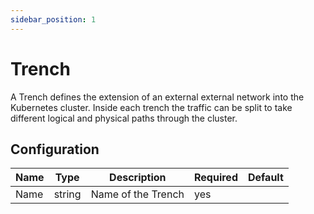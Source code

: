 ```yaml
---
sidebar_position: 1
---
```


# Trench

A Trench defines the extension of an external external network into the Kubernetes cluster. Inside each trench the traffic can be split to take different logical and physical paths through the cluster.

## Configuration

Name | Type | Description | Required | Default
--- | --- | --- | --- | ---
Name | string | Name of the Trench | yes | 
